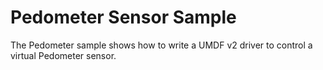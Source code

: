 <!---
    name: Pedometer Sensor Sample
    platform: UMDF2
    language: cpp
    category: Sensors
    description: Demonstrates how to write a UMDF v2 driver to control a virtual Pedometer sensor.
    samplefwlink: http://go.microsoft.com/fwlink/p/?LinkId=617959
--->

# Pedometer Sensor Sample

The Pedometer sample shows how to write a UMDF v2 driver to control a virtual Pedometer sensor.